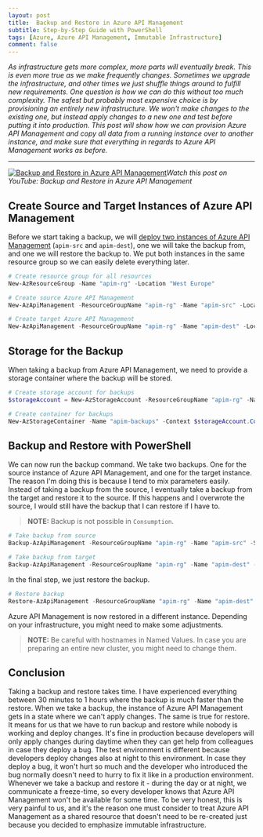 ```yaml
---
layout: post
title:  Backup and Restore in Azure API Management
subtitle: Step-by-Step Guide with PowerShell
tags: [Azure, Azure API Management, Immutable Infrastructure]
comment: false
---
```


*As infrastructure gets more complex, more parts will eventually break. This is even more true as we make frequently changes. Sometimes we upgrade the infrastructure, and other times we just shuffle things around to fulfill new requirements. One question is how we can do this without too much complexity. The safest but probably most expensive choice is by provisioning an entirely new infrastructure. We won't make changes to the existing one, but instead apply changes to a new one and test before putting it into production. This post will show how we can provision Azure API Management and copy all data from a running instance over to another instance, and make sure that everything in regards to Azure API Management works as before.*

---

[![Backup and Restore in Azure API Management](https://cdn.svenmalvik.com/images/azure-apim-backup-restore.jpg "Backup and Restore in Azure API Management")](https://www.youtube.com/watch?v=AtIuwD23Mhw)*Watch this post on YouTube: Backup and Restore in Azure API Management*

## Create Source and Target Instances of Azure API Management

Before we start taking a backup, we will [deploy two instances of Azure API Management](azure-apim-deploy-with-powershell) (`apim-src` and `apim-dest`), one we will take the backup from, and one we will restore the backup to. We put both instances in the same resource group so we can easily delete everything later.

```powershell
# Create resource group for all resources
New-AzResourceGroup -Name "apim-rg" -Location "West Europe"

# Create source Azure API Management
New-AzApiManagement -ResourceGroupName "apim-rg" -Name "apim-src" -Location "West Europe" -Organization "svenmalvik.com" -AdminEmail "sven@malvik.de"

# Create target Azure API Management
New-AzApiManagement -ResourceGroupName "apim-rg" -Name "apim-dest" -Location "West Europe" -Organization "svenmalvik.com" -AdminEmail "sven@malvik.de"
```

## Storage for the Backup

When taking a backup from Azure API Management, we need to provide a storage container where the backup will be stored.

```powershell
# Create storage account for backups
$storageAccount = New-AzStorageAccount -ResourceGroupName "apim-rg" -Name "apimsvenmalviksa" -SkuName Standard_LRS -Location "West Europe"

# Create container for backups
New-AzStorageContainer -Name "apim-backups" -Context $storageAccount.Context -Permission blob
```

## Backup and Restore with PowerShell

We can now run the backup command. We take two backups. One for the source instance of Azure API Management, and one for the target instance. The reason I'm doing this is because I tend to mix parameters easily. Instead of taking a backup from the source, I eventually take a backup from the target and restore it to the source. If this happens and I overwrote the source, I would still have the backup that I can restore if I have to.

> **NOTE:** Backup is not possible in `Consumption`.

```powershell
# Take backup from source
Backup-AzApiManagement -ResourceGroupName "apim-rg" -Name "apim-src" -StorageContext $storageAccount.Context -TargetContainerName "apim-backups" -TargetBlobName "apim-src-backup"

# Take backup from target
Backup-AzApiManagement -ResourceGroupName "apim-rg" -Name "apim-dest" -StorageContext $storageAccount.Context -TargetContainerName "apim-backups" -TargetBlobName "apim-dest-backup"
```

In the final step, we just restore the backup.
```powershell
# Restore backup
Restore-AzApiManagement -ResourceGroupName "apim-rg" -Name "apim-dest" -StorageContext $storageAccount.Context -SourceContainerName "apim-backups" -SourceBlobName "apim-src-backup"
```

Azure API Management is now restored in a different instance. Depending on your infrastructure, you might need to make some adjustments.

> **NOTE:** Be careful with hostnames in Named Values. In case you are preparing an entire new cluster, you might need to change them.

## Conclusion

Taking a backup and restore takes time. I have experienced everything between 30 minutes to 1 hours where the backup is much faster than the restore. When we take a backup, the instance of Azure API Management gets in a state where we can't apply changes. The same is true for restore. It means for us that we have to run backup and restore while nobody is working and deploy changes. It's fine in production because developers will only apply changes during daytime when they can get help from colleagues in case they deploy a bug. The test environment is different because developers deploy changes also at night to this environment. In case they deploy a bug, it won't hurt so much and the developer who introduced the bug normally doesn't need to hurry to fix it like in a production environment. Whenever we take a backup and restore it - during the day or at night, we communicate a freeze-time, so every developer knows that Azure API Management won't be available for some time. To be very honest, this is very painful to us, and it's the reason one must consider to treat Azure API Management as a shared resource that doesn't need to be re-created just because you decided to emphasize immutable infrastructure.
